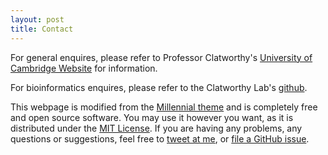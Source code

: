 ```yaml
---
layout: post
title: Contact
---
```


For general enquires, please refer to Professor Clatworthy's [University of Cambridge Website](http://www.med.cam.ac.uk/clatworthy/) for information.

For bioinformatics enquires, please refer to the Clatworthy Lab's [github](https://github.com/clatworthylab).

This webpage is modified from the [Millennial theme](https://clatworthylab.github.io/pages/wilcome-to-millennial.html) and is completely free and open source software. You may use it however you want, as it is distributed under the [MIT License](http://choosealicense.com/licenses/mit/). If you are having any problems, any questions or suggestions, feel free to [tweet at me](https://twitter.com/intent/tweet?text=My%question%about%Millennial%is:%&amp;via=paululele), or [file a GitHub issue](https://github.com/lenpaul/Millennial/issues/new).


